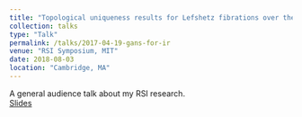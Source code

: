 ```yaml
---
title: "Topological uniqueness results for Lefshetz fibrations over the disc"
collection: talks
type: "Talk"
permalink: /talks/2017-04-19-gans-for-ir
venue: "RSI Symposium, MIT"
date: 2018-08-03
location: "Cambridge, MA"
---
```


A general audience talk about my RSI research.<br>
[Slides](http://polishman.github.io/files/2017_04_19_gans_for_ir.pdf)
